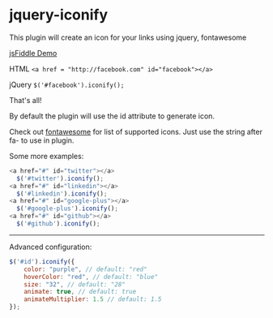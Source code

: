 jquery-iconify
==============

This plugin will create an icon for your links using jquery, fontawesome

[jsFiddle Demo](http://jsfiddle.net/2U2Wg/1/)

HTML `<a href = "http://facebook.com" id="facebook"></a>`

jQuery `$('#facebook').iconify();`

That's all!

By default the plugin will use the id attribute to generate icon.

Check out [fontawesome](http://fontawesome.io/icons/) for list of supported icons. Just use the string after fa- to use in plugin.

Some more examples:

```javascript
<a href="#" id="twitter"></a>
  $('#twitter').iconify();
<a href="#" id="linkedin"></a>
  $('#linkedin').iconify();
<a href="#" id="google-plus"></a>
  $('#google-plus').iconify();
<a href="#" id="github"></a>
  $('#github').iconify();
```
***
Advanced configuration:


```javascript
$('#id').iconify({
    color: "purple", // default: "red"
    hoverColor: "red", // default: "blue"
    size: "32", // default: "28"
    animate: true, // default: true
    animateMultiplier: 1.5 // default: 1.5
});

